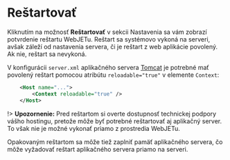 # Reštartovať
Kliknutím na možnosť **Reštartovať** v sekcii Nastavenia sa vám zobrazí potvrdenie reštartu WebJETu. Reštart sa systémovo vykoná na serveri, avšak záleží od nastavenia servera, či je reštart z web aplikácie povolený. Ak nie, reštart sa nevykoná.

V konfigurácii `server.xml` aplikačného servera [Tomcat](https://tomcat.apache.org/tomcat-9.0-doc/config/context.html) je potrebné mať povolený reštart pomocou atribútu `reloadable="true"` v elemente `Context`:

```xml
    <Host name="...">
        <Context reloadable="true" />
    </Host>
```

!> **Upozornenie:** Pred reštartom si overte dostupnosť technickej podpory vášho hostingu, pretože môže byť potrebné reštartovať aj aplikačný server. To však nie je možné vykonať priamo z prostredia WebJETu.

Opakovaným reštartom sa môže tiež zaplniť pamäť aplikačného servera, čo môže vyžadovať reštart aplikačného servera priamo na serveri.
